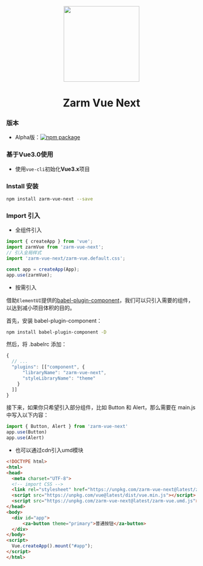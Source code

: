 <p align="center">
  <a href="http://zarm.design">
    <img width="200" src="https://zarm.design/images/logo.732d9561.svg">
  </a>
</p>

<h1 align="center">Zarm Vue Next</h1>

### 版本

- Alpha版：[![npm package](https://img.shields.io/npm/v/zarm-vue-next)](https://www.npmjs.org/package/zarm-vue-next)


### 基于Vue3.0使用

- 使用`vue-cli`初始化**Vue3.x**项目

### Install 安装

```bash
npm install zarm-vue-next --save
```


### Import 引入

- 全组件引入

```javascript
import { createApp } from 'vue';
import zarmVue from 'zarm-vue-next';
// 引入全局样式
import 'zarm-vue-next/zarm-vue.default.css';

const app = createApp(App);
app.use(zarmVue);
```

- 按需引入

借助`ElementUI`提供的[babel-plugin-component](https://github.com/ElementUI/babel-plugin-component)，我们可以只引入需要的组件，以达到减小项目体积的目的。

首先，安装 babel-plugin-component：

```bash
npm install babel-plugin-component -D
```

然后，将 .babelrc 添加：

```javascript
{
  // ...
  "plugins": [["component", {
      "libraryName": "zarm-vue-next",
      "styleLibraryName": "theme"
    }
  ]]
}
```


接下来，如果你只希望引入部分组件，比如 Button 和 Alert，那么需要在 main.js 中写入以下内容：

```javascript
import { Button, Alert } from 'zarm-vue-next'
app.use(Button)
app.use(Alert)
```


- 也可以通过cdn引入umd模块
```html
<!DOCTYPE html>
<html>
<head>
  <meta charset="UTF-8">
  <!-- import CSS -->
  <link rel="stylesheet" href="https://unpkg.com/zarm-vue-next@latest/zarm-vue.default.css">
  <script src="https://unpkg.com/vue@latest/dist/vue.min.js"></script>
  <script src="https://unpkg.com/zarm-vue-next@latest/zarm-vue.umd.js"></script>
</head>
<body>
  <div id="app">
      <za-button theme="primary">普通按钮</za-button>
  </div>
</body>
<script>
  Vue.createApp().mount("#app");
</script>
</html>

```




